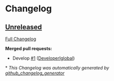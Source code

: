 # Changelog

## [Unreleased](https://github.com/DeveloperIglobal/flutter_sample_01/tree/HEAD)

[Full Changelog](https://github.com/DeveloperIglobal/flutter_sample_01/compare/4a5431562ece9fee4764f44aee63f0879d70f3a8...HEAD)

**Merged pull requests:**

- Develop [\#1](https://github.com/DeveloperIglobal/flutter_sample_01/pull/1) ([DeveloperIglobal](https://github.com/DeveloperIglobal))



\* *This Changelog was automatically generated by [github_changelog_generator](https://github.com/github-changelog-generator/github-changelog-generator)*
